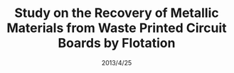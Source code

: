 ---
title: "Study on the Recovery of Metallic Materials from Waste Printed Circuit Boards by Flotation"
collection: talks
type: "Talk"
#permalink: /talks/2014-02-01-talk-2
venue: "International Seminar on Mineral Processing Technology-2013"
date: 2013/4/25
location: "Bhubaneswar, India"
---